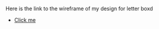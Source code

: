 Here is the link to the wireframe of my design for letter boxd
- [Click me](https://app.moqups.com/TVSO9kzeW9rBdSIBsP9Ra8jWfhCrdHOp/edit/page/afa56544e)
